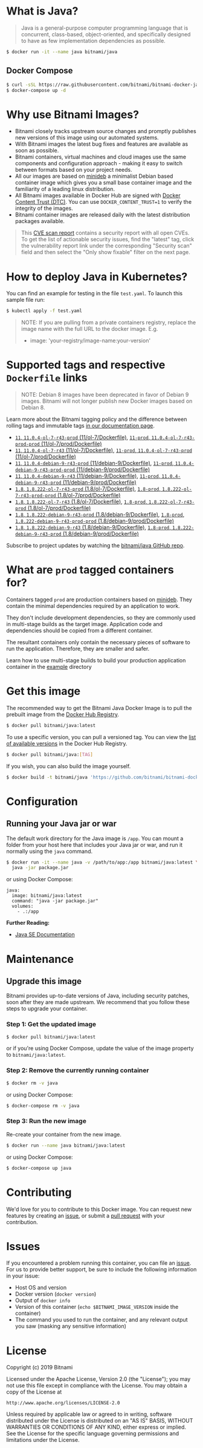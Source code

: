 # What is Java?

> Java is a general-purpose computer programming language that is concurrent, class-based, object-oriented, and specifically designed to have as few implementation dependencies as possible.

```bash
$ docker run -it --name java bitnami/java
```

## Docker Compose

```bash
$ curl -sSL https://raw.githubusercontent.com/bitnami/bitnami-docker-java/master/docker-compose.yml > docker-compose.yml
$ docker-compose up -d
```

# Why use Bitnami Images?

* Bitnami closely tracks upstream source changes and promptly publishes new versions of this image using our automated systems.
* With Bitnami images the latest bug fixes and features are available as soon as possible.
* Bitnami containers, virtual machines and cloud images use the same components and configuration approach - making it easy to switch between formats based on your project needs.
* All our images are based on [minideb](https://github.com/bitnami/minideb) a minimalist Debian based container image which gives you a small base container image and the familiarity of a leading linux distribution.
* All Bitnami images available in Docker Hub are signed with [Docker Content Trust (DTC)](https://docs.docker.com/engine/security/trust/content_trust/). You can use `DOCKER_CONTENT_TRUST=1` to verify the integrity of the images.
* Bitnami container images are released daily with the latest distribution packages available.


> This [CVE scan report](https://quay.io/repository/bitnami/java?tab=tags) contains a security report with all open CVEs. To get the list of actionable security issues, find the "latest" tag, click the vulnerability report link under the corresponding "Security scan" field and then select the "Only show fixable" filter on the next page.

# How to deploy Java in Kubernetes?

You can find an example for testing in the file `test.yaml`. To launch this sample file run:

```bash
$ kubectl apply -f test.yaml
```

> NOTE: If you are pulling from a private containers registry, replace the image name with the full URL to the docker image. E.g.
>
> - image: 'your-registry/image-name:your-version'

# Supported tags and respective `Dockerfile` links

> NOTE: Debian 8 images have been deprecated in favor of Debian 9 images. Bitnami will not longer publish new Docker images based on Debian 8.

Learn more about the Bitnami tagging policy and the difference between rolling tags and immutable tags [in our documentation page](https://docs.bitnami.com/containers/how-to/understand-rolling-tags-containers/).


- [`11`, `11.0.4-ol-7-r43-prod` (11/ol-7/Dockerfile)](https://github.com/bitnami/bitnami-docker-java/blob/11.0.4-ol-7-r43-prod/11/ol-7/Dockerfile), [`11-prod`, `11.0.4-ol-7-r43-prod-prod` (11/ol-7/prod/Dockerfile)](https://github.com/bitnami/bitnami-docker-java/blob/11.0.4-ol-7-r43-prod/11/ol-7/prod/Dockerfile)
- [`11`, `11.0.4-ol-7-r43` (11/ol-7/Dockerfile)](https://github.com/bitnami/bitnami-docker-java/blob/11.0.4-ol-7-r43/11/ol-7/Dockerfile), [`11-prod`, `11.0.4-ol-7-r43-prod` (11/ol-7/prod/Dockerfile)](https://github.com/bitnami/bitnami-docker-java/blob/11.0.4-ol-7-r43/11/ol-7/prod/Dockerfile)
- [`11`, `11.0.4-debian-9-r43-prod` (11/debian-9/Dockerfile)](https://github.com/bitnami/bitnami-docker-java/blob/11.0.4-debian-9-r43-prod/11/debian-9/Dockerfile), [`11-prod`, `11.0.4-debian-9-r43-prod-prod` (11/debian-9/prod/Dockerfile)](https://github.com/bitnami/bitnami-docker-java/blob/11.0.4-debian-9-r43-prod/11/debian-9/prod/Dockerfile)
- [`11`, `11.0.4-debian-9-r43` (11/debian-9/Dockerfile)](https://github.com/bitnami/bitnami-docker-java/blob/11.0.4-debian-9-r43/11/debian-9/Dockerfile), [`11-prod`, `11.0.4-debian-9-r43-prod` (11/debian-9/prod/Dockerfile)](https://github.com/bitnami/bitnami-docker-java/blob/11.0.4-debian-9-r43/11/debian-9/prod/Dockerfile)
- [`1.8`, `1.8.222-ol-7-r43-prod` (1.8/ol-7/Dockerfile)](https://github.com/bitnami/bitnami-docker-java/blob/1.8.222-ol-7-r43-prod/1.8/ol-7/Dockerfile), [`1.8-prod`, `1.8.222-ol-7-r43-prod-prod` (1.8/ol-7/prod/Dockerfile)](https://github.com/bitnami/bitnami-docker-java/blob/1.8.222-ol-7-r43-prod/1.8/ol-7/prod/Dockerfile)
- [`1.8`, `1.8.222-ol-7-r43` (1.8/ol-7/Dockerfile)](https://github.com/bitnami/bitnami-docker-java/blob/1.8.222-ol-7-r43/1.8/ol-7/Dockerfile), [`1.8-prod`, `1.8.222-ol-7-r43-prod` (1.8/ol-7/prod/Dockerfile)](https://github.com/bitnami/bitnami-docker-java/blob/1.8.222-ol-7-r43/1.8/ol-7/prod/Dockerfile)
- [`1.8`, `1.8.222-debian-9-r43-prod` (1.8/debian-9/Dockerfile)](https://github.com/bitnami/bitnami-docker-java/blob/1.8.222-debian-9-r43-prod/1.8/debian-9/Dockerfile), [`1.8-prod`, `1.8.222-debian-9-r43-prod-prod` (1.8/debian-9/prod/Dockerfile)](https://github.com/bitnami/bitnami-docker-java/blob/1.8.222-debian-9-r43-prod/1.8/debian-9/prod/Dockerfile)
- [`1.8`, `1.8.222-debian-9-r43` (1.8/debian-9/Dockerfile)](https://github.com/bitnami/bitnami-docker-java/blob/1.8.222-debian-9-r43/1.8/debian-9/Dockerfile), [`1.8-prod`, `1.8.222-debian-9-r43-prod` (1.8/debian-9/prod/Dockerfile)](https://github.com/bitnami/bitnami-docker-java/blob/1.8.222-debian-9-r43/1.8/debian-9/prod/Dockerfile)

Subscribe to project updates by watching the [bitnami/java GitHub repo](https://github.com/bitnami/bitnami-docker-java).

# What are `prod` tagged containers for?

Containers tagged `prod` are production containers based on [minideb](https://github.com/bitnami/minideb). They contain the minimal dependencies required by an application to work.

They don't include development dependencies, so they are commonly used in multi-stage builds as the target image. Application code and dependencies should be copied from a different container.

The resultant containers only contain the necessary pieces of software to run the application. Therefore, they are smaller and safer.

Learn how to use multi-stage builds to build your production application container in the [example](/example) directory

# Get this image

The recommended way to get the Bitnami Java Docker Image is to pull the prebuilt image from the [Docker Hub Registry](https://hub.docker.com/r/bitnami/java).

```bash
$ docker pull bitnami/java:latest
```

To use a specific version, you can pull a versioned tag. You can view the [list of available versions](https://hub.docker.com/r/bitnami/java/tags/) in the Docker Hub Registry.

```bash
$ docker pull bitnami/java:[TAG]
```

If you wish, you can also build the image yourself.

```bash
$ docker build -t bitnami/java 'https://github.com/bitnami/bitnami-docker-java.git#master:1.8/debian-9'
```

# Configuration

## Running your Java jar or war

The default work directory for the Java image is `/app`. You can mount a folder from your host here that includes your Java jar or war, and run it normally using the `java` command.

```bash
$ docker run -it --name java -v /path/to/app:/app bitnami/java:latest \
  java -jar package.jar
```

or using Docker Compose:

```
java:
  image: bitnami/java:latest
  command: "java -jar package.jar"
  volumes:
    - .:/app
```

**Further Reading:**

  - [Java SE Documentation](https://docs.oracle.com/javase/8/docs/api/)

# Maintenance

## Upgrade this image

Bitnami provides up-to-date versions of Java, including security patches, soon after they are made upstream. We recommend that you follow these steps to upgrade your container.

### Step 1: Get the updated image

```bash
$ docker pull bitnami/java:latest
```

or if you're using Docker Compose, update the value of the image property to `bitnami/java:latest`.

### Step 2: Remove the currently running container

```bash
$ docker rm -v java
```

or using Docker Compose:

```bash
$ docker-compose rm -v java
```

### Step 3: Run the new image

Re-create your container from the new image.

```bash
$ docker run --name java bitnami/java:latest
```

or using Docker Compose:

```bash
$ docker-compose up java
```

# Contributing

We'd love for you to contribute to this Docker image. You can request new features by creating an [issue](https://github.com/bitnami/bitnami-docker-java/issues), or submit a [pull request](https://github.com/bitnami/bitnami-docker-java/pulls) with your contribution.

# Issues

If you encountered a problem running this container, you can file an [issue](https://github.com/bitnami/bitnami-docker-java/issues). For us to provide better support, be sure to include the following information in your issue:

- Host OS and version
- Docker version (`docker version`)
- Output of `docker info`
- Version of this container (`echo $BITNAMI_IMAGE_VERSION` inside the container)
- The command you used to run the container, and any relevant output you saw (masking any sensitive
information)

# License

Copyright (c) 2019 Bitnami

Licensed under the Apache License, Version 2.0 (the "License");
you may not use this file except in compliance with the License.
You may obtain a copy of the License at

    http://www.apache.org/licenses/LICENSE-2.0

Unless required by applicable law or agreed to in writing, software
distributed under the License is distributed on an "AS IS" BASIS,
WITHOUT WARRANTIES OR CONDITIONS OF ANY KIND, either express or implied.
See the License for the specific language governing permissions and
limitations under the License.
